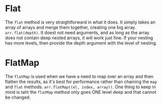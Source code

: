 # Flat

The `flat` method is very straightforward in what it does. It simply takes an array of arrays and merge them together, creating one big array.
`arr.flat(depth)`. It doest not need arguments, and as long as the array does not contain deep nested arrays, it will work just fine. If your nesting has more levels, then provide the depth argument with the level of nesting.

# FlatMap

The `flatMap` is used when we have a need to map over an array and then flatten the results, as it's best for performance rather than chaining the `map` and `flat` methods. `arr.flatMap((el, index, array))`. One thing to keep in mind is taht the `flatMap` method only goes ONE level deep and that cannot be changed.
